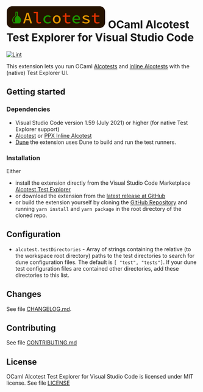 # ![Alcotest logo](./images/alcotest-logo_rect.png) OCaml Alcotest Test Explorer for Visual Studio Code

[![Lint](https://github.com/Release-Candidate/vscode-ocaml-alcotest-test-adapter/actions/workflows/lint.yml/badge.svg)](https://github.com/Release-Candidate/vscode-ocaml-alcotest-test-adapter/actions/workflows/lint.yml)

This extension lets you run OCaml [Alcotests](<https://github.com/mirage/alcotest>) and [inline Alcotests](https://gitlab.com/gopiandcode/ppx-inline-alcotest) with the (native) Test Explorer UI.

## Getting started

### Dependencies

- Visual Studio Code version 1.59 (July 2021) or higher (for native Test Explorer support)
- [Alcotest](<https://github.com/mirage/alcotest>) or [PPX Inline Alcotest](https://gitlab.com/gopiandcode/ppx-inline-alcotest)
- [Dune](https://dune.build/) the extension uses Dune to build and run the test runners.

### Installation

Either

- install the extension directly from the Visual Studio Code Marketplace [Alcotest Test Explorer](https://marketplace.visualstudio.com/publishers/release-candidate)
- or download the extension from the [latest release at GitHub](https://github.com/Release-Candidate/vscode-ocaml-alcotest-test-adapter/releases/latest)
- or build the extension yourself by cloning the [GitHub Repository](https://github.com/Release-Candidate/vscode-ocaml-alcotest-test-adapter) and running `yarn install` and `yarn package` in the root directory of the cloned repo.

## Configuration

- `alcotest.testDirectories` - Array of strings containing the relative (to the workspace root directory) paths to the test directories to search for dune configuration files. The default is `[ "test", "tests"]`. If your dune test configuration files are contained other directories, add these directories to this list.

## Changes

See file [CHANGELOG.md](CHANGELOG.md).

## Contributing

See file [CONTRIBUTING.md](CONTRIBUTING.md)

## License

OCaml Alcotest Test Explorer for Visual Studio Code is licensed under MIT license. See file [LICENSE](LICENSE)
